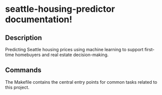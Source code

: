 # seattle-housing-predictor documentation!

## Description

Predicting Seattle housing prices using machine learning to support first-time homebuyers and real estate decision-making.

## Commands

The Makefile contains the central entry points for common tasks related to this project.


